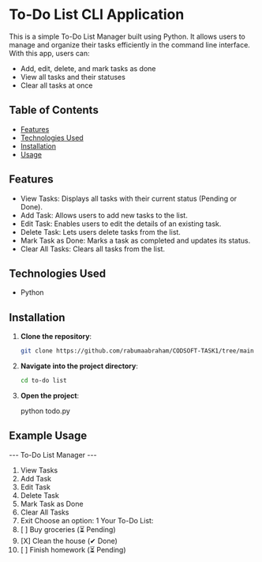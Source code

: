 # To-Do List CLI Application

This is a simple To-Do List Manager built using Python. It allows users to manage and organize their tasks efficiently in the command line interface. With this app, users can:

- Add, edit, delete, and mark tasks as done
- View all tasks and their statuses
- Clear all tasks at once

## Table of Contents

- [Features](#features)
- [Technologies Used](#technologies-used)
- [Installation](#installation)
- [Usage](#usage)

## Features

- View Tasks: Displays all tasks with their current status (Pending or Done).
- Add Task: Allows users to add new tasks to the list.
- Edit Task: Enables users to edit the details of an existing task.
- Delete Task: Lets users delete tasks from the list.
- Mark Task as Done: Marks a task as completed and updates its status.
- Clear All Tasks: Clears all tasks from the list.


## Technologies Used

- Python

## Installation

1. **Clone the repository**:

    ```bash
    git clone https://github.com/rabumaabraham/CODSOFT-TASK1/tree/main
    ```

2. **Navigate into the project directory**:

    ```bash
    cd to-do list
    ```

3. **Open the project**:

    python todo.py

## Example Usage

--- To-Do List Manager ---
1. View Tasks
2. Add Task
3. Edit Task
4. Delete Task
5. Mark Task as Done
6. Clear All Tasks
7. Exit
Choose an option: 1
Your To-Do List:
1. [ ] Buy groceries (⏳ Pending)
2. [X] Clean the house (✔ Done)
3. [ ] Finish homework (⏳ Pending)

